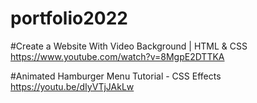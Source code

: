 # portfolio2022
 
#Create a Website With Video Background | HTML & CSS
https://www.youtube.com/watch?v=8MgpE2DTTKA

#Animated Hamburger Menu Tutorial - CSS Effects
https://youtu.be/dIyVTjJAkLw

